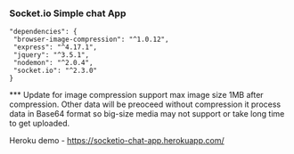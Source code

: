 ### Socket.io Simple chat App

   ``` 
   "dependencies": {
    "browser-image-compression": "^1.0.12",
    "express": "^4.17.1",
    "jquery": "^3.5.1",
    "nodemon": "^2.0.4",
    "socket.io": "^2.3.0"
  }
  ```
*** Update for image compression support max image size 1MB after compression. Other data will be preoceed without compression it process data in Base64 format so big-size media may not support or take long time to get uploaded.

Heroku demo - https://socketio-chat-app.herokuapp.com/
